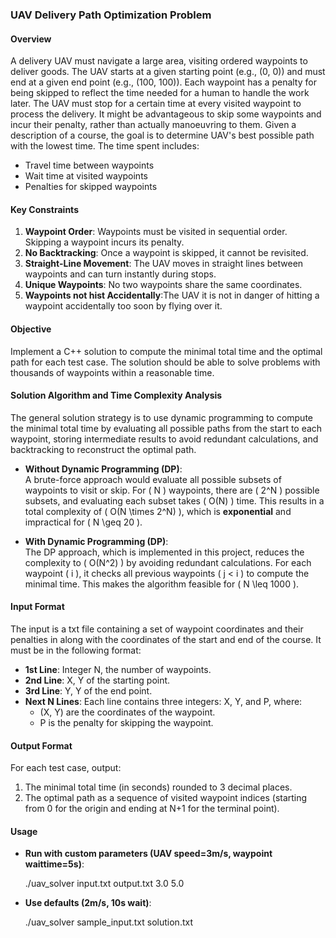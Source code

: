 ### UAV Delivery Path Optimization Problem

#### Overview
A delivery UAV must navigate a large area, visiting ordered waypoints to deliver goods. The UAV starts at a given starting point (e.g., (0, 0)) and must end at a given end point (e.g., (100, 100)). Each waypoint has a penalty for being skipped to reflect 
the time needed for a human to handle the work later. The UAV must stop for a certain time at every visited waypoint to process the delivery. It might be advantageous to skip some waypoints and incur their penalty, rather than actually 
manoeuvring to them. Given a description of a course, the goal is to determine UAV's best possible path with the lowest time. The time spent includes:
- Travel time between waypoints
- Wait time at visited waypoints
- Penalties for skipped waypoints

#### Key Constraints
1. **Waypoint Order**: Waypoints must be visited in sequential order. Skipping a waypoint incurs its penalty.
2. **No Backtracking**: Once a waypoint is skipped, it cannot be revisited.
3. **Straight-Line Movement**: The UAV moves in straight lines between waypoints and can turn instantly during stops.
4. **Unique Waypoints**: No two waypoints share the same coordinates.
5. **Waypoints not hist Accidentally**:The UAV it is not in danger of hitting a waypoint accidentally too soon by flying over it.

#### Objective
Implement a C++ solution to compute the minimal total time and the optimal path for each test case. The solution should be able to solve problems with thousands of waypoints within a reasonable time.

#### Solution Algorithm and Time Complexity Analysis
The general solution strategy is to use dynamic programming to compute the minimal total time by evaluating all possible paths from the start to each waypoint, storing intermediate results to avoid redundant calculations, and backtracking to reconstruct the optimal path.

- **Without Dynamic Programming (DP)**:  
  A brute-force approach would evaluate all possible subsets of waypoints to visit or skip. For \( N \) waypoints, there are \( 2^N \) possible subsets, and evaluating each subset takes \( O(N) \) time. This results in a total complexity of \( O(N \times 2^N) \), which is **exponential** and impractical for \( N \geq 20 \).

- **With Dynamic Programming (DP)**:  
  The DP approach, which is implemented in this project, reduces the complexity to \( O(N^2) \) by avoiding redundant calculations. For each waypoint \( i \), it checks all previous waypoints \( j < i \) to compute the minimal time. This makes the algorithm feasible for \( N \leq 1000 \).

#### Input Format
The input is a txt file containing a set of waypoint coordinates and their penalties in along with the coordinates of the start and end of the course. It must be in the following format:  
- **1st Line**: Integer N, the number of waypoints.
- **2nd Line**: X, Y of the starting point.
- **3rd Line**: Y, Y of the end point.
- **Next N Lines**: Each line contains three integers: X, Y, and P, where:
  - (X, Y) are the coordinates of the waypoint.
  - P is the penalty for skipping the waypoint.

#### Output Format
For each test case, output:
1. The minimal total time (in seconds) rounded to 3 decimal places.
2. The optimal path as a sequence of visited waypoint indices (starting from 0 for the origin and ending at N+1 for the terminal point).

#### Usage
- **Run with custom parameters (UAV speed=3m/s, waypoint waittime=5s)**:
  
  ./uav_solver input.txt output.txt 3.0 5.0

- **Use defaults (2m/s, 10s wait)**:
  
  ./uav_solver sample_input.txt solution.txt



